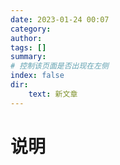 ```yaml
---
date: 2023-01-24 00:07
category: 
author: 
tags: []
summary: 
# 控制该页面是否出现在左侧
index: false 
dir:
    text: 新文章
---
```


# 说明



